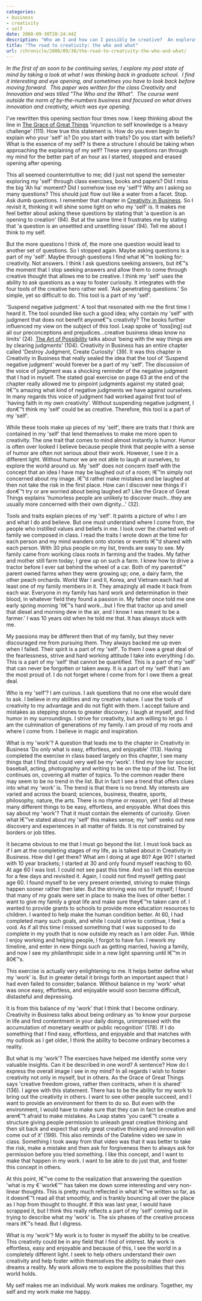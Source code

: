 ```yaml
---
categories:
- business
- creativity
- self
date: 2008-09-30T20:24:44Z
description: "Who am I and how can I possibly be creative?  An exploration of myself, and the tools I used to not find the answer, but find a path."
title: "The road to creativity: the who and what"
url: /chronicle/2008/09/30/the-road-to-creativity-the-who-and-what/
---
```


_In the first of an soon to be continuing series, I explore my past state of mind by taking a look at what I was thinking back in graduate school.  I find it interesting and eye opening, and sometimes you have to look back before moving forward.  This paper was written for the class Creativity and Innovation and was titled "The Who and the What".  The course went outside the norm of by-the-numbers business and focused on what drives innovation and creativity, which was eye opening._

I've rewritten this opening section four times now.  I keep thinking about the line in <a href="http://www.amazon.com/Grace-Great-Things-Creativity-Innovation/dp/0395588685">The Grace of Great Things</a> 'injunction to self knowledge is a heavy challenge' (111).  How true this statement is.  How do you even begin to explain who your 'self' is?  Do you start with traits?  Do you start with beliefs?  What is the essence of my self?  Is there a structure I should be taking when approaching the explaining of my self?  These very questions ran through my mind for the better part of an hour as I started, stopped and erased opening after opening.

This all seemed counterintuitive to me; did I just not spend the semester exploring my 'self' through class exercises, books and papers?  Did I miss the big 'Ah ha' moment?  Did I somehow lose my 'self'?  Why am I asking so many questions?  This should just flow out like a water from a facet.  Stop.  Ask dumb questions.  I remember that chapter in <a href="http://www.amazon.com/Creativity-Business-Michael-Ray/dp/0385248512">Creativity in Business</a>.  So I revisit it, thinking it will shine some light on who my 'self' is.  It makes me feel better about asking these questions by stating that 'a question is an opening to creation' (94).  But at the same time it frustrates me by stating that 'a question is an unsettled and unsettling issue' (94).  Tell me about I think to my self.

But the more questions I think of, the more one question would lead to another set of questions.  So I stopped again.  Maybe asking questions is a part of my 'self'.  Maybe through questions I find what I€™m looking for: creativity.  Not answers.  I think I ask questions seeking answers, but it€™s the moment that I stop seeking answers and allow them to come through creative thought that allows me to be creative.  I think my 'self' uses the ability to ask questions as a way to foster curiosity.  It integrates with the four tools of the creative hero rather well.  'Ask penetrating questions.'  So simple, yet so difficult to do. This tool is a part of my 'self'.

'Suspend negative judgment.'  A tool that resonated with me the first time I heard it.  The tool sounded like such a good idea; why contain my 'self' with judgment that does not benefit anyone€™s creativity?  The books further influenced my view on the subject of this tool.  Leap spoke of 'toss[ing] out all our preconceptions and prejudices...creative business ideas know no limits' (24).  <a href="http://www.amazon.com/Art-Possibility-Transforming-Professional-Personal/dp/0875847706">The Art of Possibility</a> talks about 'being with the way things are by clearing judgments' (104).  Creativity in Business has an entire chapter called 'Destroy Judgment, Create Curiosity' (39).  It was this chapter in Creativity in Business that really sealed the idea that the tool of 'Suspend negative judgment' would forever be a part of my 'self'.  The discussion of the voice of judgment was a shocking reminder of the negative judgment that I had in myself.  The stated goal exercise on page 63 at the end of the chapter really allowed me to pinpoint judgments against my stated goal; it€™s amazing what kind of negative judgments we have against ourselves.  In many regards this voice of judgment had worked against first tool of 'having faith in my own creativity'. Without suspending negative judgment, I don€™t think my 'self' could be as creative. Therefore, this tool is a part of my 'self'.

While these tools make up pieces of my 'self', there are traits that I think are contained in my 'self' that lend themselves to make me more open to creativity.  The one trait that comes to mind almost instantly is humor.  Humor is often over looked I believe because people think that people with a sense of humor are often not serious about their work.  However, I see it in a different light.  Without humor we are not able to laugh at ourselves, to explore the world around us.  My 'self' does not concern itself with the concept that an idea I have may be laughed out of a room; I€™m simply not concerned about my image.  I€™d rather make mistakes and be laughed at then not take the risk in the first place.  How can I discover new things if I don€™t try or are worried about being laughed at?  Like the Grace of Great Things explains 'humorless people are unlikely to discover much...they are usually more concerned with their own dignity...' (32).

Tools and traits explain pieces of my 'self'.  It paints a picture of who I am and what I do and believe.  But one must understand where I come from, the people who instilled values and beliefs in me.  I look over the charted web of family we composed in class.  I read the traits I wrote down at the time for each person and my mind wanders onto stories or events I€™d shared with each person.  With 30 plus people on my list, trends are easy to see.  My family came from working class roots in farming and the trades.  My father and mother still farm today; I grew up on such a farm.  I knew how to drive a tractor before I ever sat behind the wheel of a car.  Both of my parents€™ parent owned farms when they were growing up; one, a dairy farm, the other peach orchards.  World War I and II, Korea, and Vietnam each had at least one of my family members in it.  They amazingly all made it back from each war.  Everyone in my family has hard work and determination in their blood, in whatever field they found a passion in.  My father once told me one early spring morning 'it€™s hard work...but I fire that tractor up and smell that diesel and morning dew in the air, and I know I was meant to be a farmer.'  I was 10 years old when he told me that.  It has always stuck with me.

My passions may be different then that of my family, but they never discouraged me from pursuing them.  They always backed me up even when I failed.  Their spirit is a part of my 'self'.  To them I owe a great deal of the fearlessness, strive and hard working attitude I take into everything I do.  This is a part of my 'self' that cannot be quantified.  This is a part of my 'self' that can never be forgotten or taken away.  It is a part of my 'self' that I am the most proud of.  I do not forget where I come from for I owe them a great deal.

Who is my 'self'?  I am curious.  I ask questions that no one else would dare to ask.  I believe in my abilities and my creative nature.  I use the tools of creativity to my advantage and do not fight with them.  I accept failure and mistakes as stepping stones to greater discovery.  I laugh at myself, and find humor in my surroundings.  I strive for creativity, but am willing to let go.  I am the culmination of generations of my family.  I am proud of my roots and where I come from.  I believe in magic and inspiration.

What is my 'work'?  A question that leads me to the chapter in Creativity in Business 'Do only what is easy, effortless, and enjoyable' (113).  Having completed the exercise in class based largely on this chapter, I see many things that I find that could very well be my 'work'.  I find my love for soccer, baseball, acting, photography and writing to be on the top of the list.  The list continues on, covering all matter of topics.  To the common reader there may seem to be no trend in the list.  But in fact I see a trend that offers clues into what my 'work' is.  The trend is that there is no trend.  My interests are varied and across the board; sciences, business, theatre, sports, philosophy, nature, the arts.  There is no rhyme or reason, yet I find all these many different things to be easy, effortless, and enjoyable.  What does this say about my 'work'?  That it must contain the elements of curiosity.  Given what I€™ve stated about my 'self' this makes sense; my 'self' seeks out new discovery and experiences in all matter of fields.  It is not constrained by borders or job titles.

It became obvious to me that I must go beyond the list.  I must look back as if I am at the completing stages of my life, as is talked about in Creativity in Business.  How did I get there?  What am I doing at age 80?  Age 90?  I started with 10 year brackets; I started at 30 and only found myself reaching to 60.  At age 60 I was lost.  I could not see past this time.  And so I left this exercise for a few days and revisited it.  Again, I could not find myself getting past age 60.  I found myself to be very present oriented, striving to make things happen sooner rather then later.  But the striving was not for myself; I found that many of my goals were set in place to make the lives of other better.  I want to give my family a great life and make sure they€™re taken care of.  I wanted to provide grants to schools to provide more education resources to children.  I wanted to help make the human condition better.  At 60, I had completed many such goals, and while I could strive to continue, I feel a void.  As if all this time I missed something that I was supposed to do complete in my youth that is now outside my reach as I am older.  Fun.  While I enjoy working and helping people, I forgot to have fun.  I rework my timeline, and enter in new things such as getting married, having a family, and now I see my philanthropic side in a new light spanning until I€™m in 80€™s.

This exercise is actually very enlightening to me.  It helps better define what my 'work' is.  But in greater detail it brings forth an important aspect that I had even failed to consider; balance.  Without balance in my 'work' what was once easy, effortless, and enjoyable would soon become difficult, distasteful and depressing.

It is from this balance of my 'work' that I think that I become ordinary.  Creativity in Business talks about being ordinary as 'to know your purpose in life and find contentment in your daily doings, unimpressed with the accumulation of monetary wealth or public recognition' (178).  If I do something that I find easy, effortless, and enjoyable and that matches with my outlook as I get older, I think the ability to become ordinary becomes a reality.

But what is my 'work'?  The exercises have helped me identify some very valuable insights.  Can it be described in one word?  A sentence?  How do I express the overall image I see in my mind?  In all regards I wish to foster creativity not only in myself, but in others.  As the Grace of Great Things says 'creative freedom grows, rather then contracts, when it is shared' (136).  I agree with this statement.  There has to be the ability for my work to bring out the creativity in others.  I want to see other people succeed, and I want to provide an environment for them to do so.  But even with the environment, I would have to make sure that they can in fact be creative and aren€™t afraid to make mistakes.  As Leap states 'you can€™t create a structure giving people permission to unleash great creative thinking and then sit back and expect that only great creative thinking and innovation will come out of it' (199).  This also reminds of the Dateline video we saw in class.  Something I took away from that video was that it was better to take the risk, make a mistake and then ask for forgiveness then to always ask for permission before you tried something.  I like this concept, and I want to make that happen in my work.  I want to be able to do just that, and foster this concept in others.

At this point, I€™ve come to the realization that answering the question 'what is my €˜work€™' has taken me down some interesting and very non-linear thoughts.  This is pretty much reflected in what I€™ve written so far, as it doesn€™t read all that smoothly, and is frankly bouncing all over the place as I hop from thought to thought.  If this was last year, I would have scrapped it, but I think this really reflects a part of my 'self' coming out in trying to describe what my 'work' is.  The six phases of the creative process rears it€™s head.  But I digress.

What is my 'work'?  My work is to foster in myself the ability to be creative.  This creativity could be in any field that I find of interest.  My work is effortless, easy and enjoyable and because of this, I see the world in a completely different light.  I seek to help others understand their own creativity and help foster within themselves the ability to make their own dreams a reality.  My work allows me to explore the possibilities that this world holds.

My self makes me an individual.
My work makes me ordinary.
Together, my self and my work make me happy.
